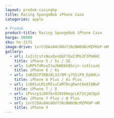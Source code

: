 ```yaml
---
layout: produk-casinghp
title: Racing SpongeBob iPhone Case
categories: apple

# Produk
product-title: Racing SpongeBob iPhone Case
harga: 90000
sku: hn-3175
image-drive: 1xrCCDAs8Hc8OUf2NzBW0dBcMZPKbP-mM
gallery:
  - url: 1xIs3jstsNuxQvnQGF7QuI3Ms2F3PmKHC
    title: iPhone 5 / 5s / SE
  - url: 1uRPkTdRsxItwJbW6bhBhzjn-iz4lssxG
    title: iPhone 6 / 6s
  - url: 1xBZGCPJ8Bz8L32rDM-y7SSiP9_EpQHLn
    title: iPhone 6 Plus / 6s Plus
  - url: 1zB81vLMizMIsuCaM78cgRwnt8e0IQNwF
    title: iPhone 7 / 8
  - url: 1PVvrp1i0O7bn929V6HegcLK71tjWJQpS
    title: iPhone 7 Plus / 8 Plus
  - url: 1xrCCDAs8Hc8OUf2NzBW0dBcMZPKbP-mM
    title: iPhone X
---
```

